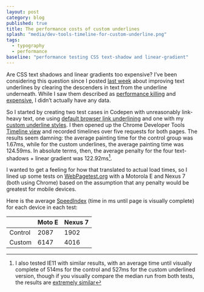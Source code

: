 ```yaml
---
layout: post
category: blog
published: true
title: The performance costs of custom underlines
splash: "media/dev-tools-timeline-for-custom-underline.png"
tags:
  - typography
  - performance
baseline: "performance testing CSS text-shadow and linear-gradient"
---
```


Are CSS text shadows and linear gradients too expensive? I’ve been considering this question since I posted [last week][underline-post] about improving text underlines by clearing the descenders in text from the underline underneath. While I saw them described as [performance killing][post-comment] and [expensive][medium], I didn’t actually have any data.

So I started by creating two test cases in Codepen with unreasonably link-heavy text, one using [default browser link underlining][test-control] and one with my [custom underline styles][test-custom]. I then opened up the Chrome Developer Tools [Timeline view][] and recorded timelines over five requests for both pages. The results seem damning: the average painting time for the control group was 1.67ms, while for the custom underlines, the average painting time was 124.59ms. In absolute terms, then, the average penalty for the four text-shadows + linear gradient was 122.92ms[^1].

I wanted to get a feeling for how that translated to actual load times, so I lined up some tests on [WebPagetest.org][] with a Motorola E and Nexus 7 (both using Chrome) based on the assumption that any penalty would be greatest for mobile devices.

Here is the average [SpeedIndex][] (time in ms until page is visually complete) for each device in each test:

|   | Moto E | Nexus 7 |
|---|--------|---------|
| Control | 2087 | 1902 |
| Custom  | 6147 | 4016 |

[^1]: I also tested IE11 with similar results, with an average time until visually complete of 514ms for the control and 527ms for the custom underlined version, though if you visually compare the median run from both tests, the results are [extremely similar][ie11-visual-comparison]

[underline-post]: https://www.acusti.ca/blog/2014/11/28/towards-a-more-perfect-link-underline/
[post-comment]: https://www.acusti.ca/blog/2014/11/28/towards-a-more-perfect-link-underline/#comment-1722135447
[medium]: https://medium.com/designing-medium/crafting-link-underlines-on-medium-7c03a9274f9#26b3
[Timeline view]: https://developer.chrome.com/devtools/docs/timeline
[test-control]: https://cdpn.io/pen/debug/dPGOyd
[test-custom]: https://cdpn.io/pen/debug/myVOvN
[WebPagetest.org]: https://webpagetest.org
[control-moto-e]: http://www.webpagetest.org/result/141208_VF_65A/
[SpeedIndex]: https://sites.google.com/a/webpagetest.org/docs/using-webpagetest/metrics/speed-index

[ie11-visual-comparison]: http://www.webpagetest.org/video/compare.php?tests=141211_FQ_8QA,141211_S3_8Q6,141211_26_8Q1
